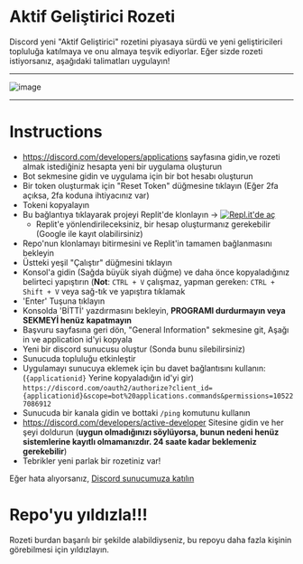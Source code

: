 # Aktif Geliştirici Rozeti
Discord yeni "Aktif Geliştirici" rozetini piyasaya sürdü ve yeni geliştiricileri topluluğa katılmaya ve onu almaya teşvik ediyorlar.
Eğer sizde rozeti istiyorsanız, aşağıdaki talimatları uygulayın!




--------------------------------------

![image](https://i.imgur.com/z6jzw4C.png)

--------------------------------------



# Instructions

- https://discord.com/developers/applications sayfasına gidin,ve rozeti almak istediğiniz hesapta yeni bir uygulama oluşturun
- Bot sekmesine gidin ve uygulama için bir bot hesabı oluşturun
- Bir token oluşturmak için "Reset Token" düğmesine tıklayın (Eğer 2fa açıksa, 2fa koduna ihtiyacınız var)
- Tokeni kopyalayın
- Bu bağlantıya tıklayarak projeyi Replit'de klonlayın -> [![Repl.it'de aç](https://replit.com/badge/github/hackermondev/discord-active-developer)](https://replit.com/new/github/canokaraca/discord-active-developer)
  - Replit'e yönlendirileceksiniz, bir hesap oluşturmanız gerekebilir (Google ile kayıt olabilirsiniz)
- Repo'nun klonlamayı bitirmesini ve Replit'in tamamen bağlanmasını bekleyin
- Üstteki yeşil "Çalıştır" düğmesini tıklayın
- Konsol'a gidin (Sağda büyük siyah düğme) ve daha önce kopyaladığınız belirteci yapıştırın (**Not**: ``CTRL + V`` çalışmaz, yapman gereken: ``CTRL + Shift + V`` veya sağ-tık ve yapıştıra tıklamak
- 'Enter' Tuşuna tıklayın
- Konsolda 'BİTTİ' yazdırmasını bekleyin, **PROGRAMI durdurmayın veya SEKMEYİ henüz kapatmayın**
- Başvuru sayfasına geri dön, "General Information" sekmesine git, Aşağı in ve application id'yi kopyala
- Yeni bir discord sunucusu oluştur (Sonda bunu silebilirsiniz)
- Sunucuda topluluğu etkinleştir
- Uygulamayı sunucuya eklemek için bu davet bağlantısını kullanın: (``{applicationid}`` Yerine kopyaladığın id'yi gir) ``https://discord.com/oauth2/authorize?client_id={applicationid}&scope=bot%20applications.commands&permissions=105227086912``
- Sunucuda bir kanala gidin ve bottaki ``/ping`` komutunu kullanın
- <https://discord.com/developers/active-developer> Sitesine gidin ve her şeyi doldurun (**uygun olmadığınızı söylüyorsa, bunun nedeni henüz sistemlerine kayıtlı olmamanızdır. 24 saate kadar beklemeniz gerekebilir**)
- Tebrikler yeni parlak bir rozetiniz var!


Eğer hata alıyorsanız, [Discord sunucumuza katılın](https://discord.gg/rabel)


# Repo'yu yıldızla!!!
Rozeti burdan başarılı bir şekilde alabildiyseniz, bu repoyu daha fazla kişinin görebilmesi için yıldızlayın.
